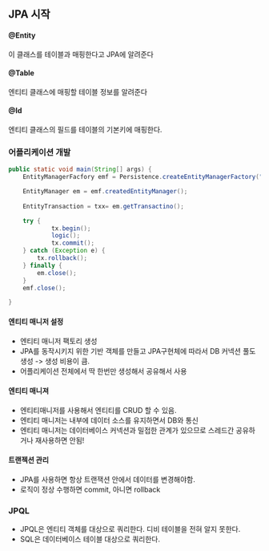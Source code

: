 ## JPA 시작

#### @Entity 
이 클래스를 테이블과 매핑한다고 JPA에 알려준다

#### @Table
엔티티 클래스에 매핑할 테이블 정보를 알려준다

#### @Id
엔티티 클래스의 필드를 테이블의 기본키에 매핑한다.


### 어플리케이션 개발

``` java
public static void main(String[] args) {
    EntityManagerFacfory emf = Persistence.createEntityManagerFactory(""jpabook);

    EntityManager em = emf.createdEntityManager();
    
    EntityTransaction = txx= em.getTransactino();

    try {
            tx.begin();
            logic();
            tx.commit();
    } catch (Exception e) {
        tx.rollback();
    } finally {
        em.close();
    }
    emf.close();

}
```


#### 엔티티 매니저 설정
* 엔티티 매니저 팩토리 생성
* JPA를 동작시키지 위한 기반 객체를 만들고 JPA구현체에 따라서 DB 커넥션 풀도 생성 -> 생성 비용이 큼.
* 어플리케이션 전체에서 딱 한번만 생성해서 공유해서 사용

#### 엔티티 매니져
* 엔티티매니저를 사용해서 엔티티를 CRUD 할 수 있음.
* 엔티티 매니저는 내부에 데이터 소스를 유지하면서 DB와 통신
* 엔티티 매니저는 데이터베이스 커넥션과 밀접한 관계가 있으므로 스레드간 공유하거나 재사용하면 안됨!
    
#### 트랜젝션 관리
* JPA를 사용하면 항상 트랜잭션 안에서 데이터를 변경해야함.
* 로직이 정상 수행하면 commit, 아니면 rollback


### JPQL 
* JPQL은 엔티티 객체를 대상으로 쿼리한다. 디비 테이블을 전혀 알지 못한다.
* SQL은 데이터베이스 테이블 대상으로 쿼리한다.
  